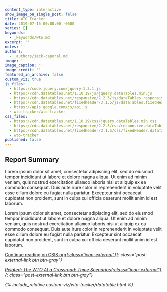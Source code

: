 ```yaml
---
content_type: interactive
show_image_on_single_post: false
title: WTO Tracker
date: 2019-07-15 00:00:00 -0500
series: []
keywords:
  - _keywords/wto.md
excerpt: ''
notes: ''
authors:
  - _authors/jack-caporal.md
image: ''
image_caption: ''
image_credit: ''
featured_in_archive: false
custom_viz: true
js_files:
  - https://code.jquery.com/jquery-3.3.1.js
  - https://cdn.datatables.net/1.10.19/js/jquery.dataTables.min.js
  - https://cdn.datatables.net/responsive/2.2.3/js/dataTables.responsive.min.js
  - https://cdn.datatables.net/fixedheader/3.1.5/js/dataTables.fixedHeader.min.js
  - https://apis.google.com/js/api.js
  - wto-tracker/wto-tracker
css_files:
  - https://cdn.datatables.net/1.10.19/css/jquery.dataTables.min.css
  - https://cdn.datatables.net/responsive/2.2.3/css/responsive.dataTables.min.css
  - https://cdn.datatables.net/fixedheader/3.1.5/css/fixedHeader.dataTables.min.css
  - wto-tracker
published: false
---
```


## Report Summary

Lorem ipsum dolor sit amet, consectetur adipiscing elit, sed do eiusmod tempor incididunt ut labore et dolore magna aliqua. Ut enim ad minim veniam, quis nostrud exercitation ullamco laboris nisi ut aliquip ex ea commodo consequat. Duis aute irure dolor in reprehenderit in voluptate velit esse cillum dolore eu fugiat nulla pariatur. Excepteur sint occaecat cupidatat non proident, sunt in culpa qui officia deserunt mollit anim id est laborum.

Lorem ipsum dolor sit amet, consectetur adipiscing elit, sed do eiusmod tempor incididunt ut labore et dolore magna aliqua. Ut enim ad minim veniam, quis nostrud exercitation ullamco laboris nisi ut aliquip ex ea commodo consequat. Duis aute irure dolor in reprehenderit in voluptate velit esse cillum dolore eu fugiat nulla pariatur. Excepteur sint occaecat cupidatat non proident, sunt in culpa qui officia deserunt mollit anim id est laborum.

[Continue reading on CSIS.org<i/>{:class="icon-external"}](https://www.csis.org"){: class="post-external-link btn btn-gray"}

[Related: The WTO At a Crossroad: Three Scenarios<i/>{:class="icon-external"}](/trade-explained/wto-flowcharts/){: class="post-external-link btn btn-gray"}

{% include_relative custom-viz/wto-tracker/datatable.html %}
